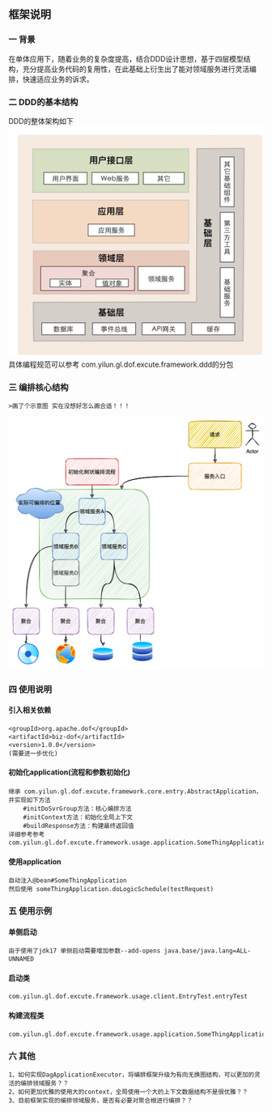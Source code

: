
## 框架说明
### 一 背景 
在单体应用下，随着业务的复杂度提高，结合DDD设计思想，基于四层模型结构，充分提高业务代码的复用性，在此基础上衍生出了能对领域服务进行灵活编排，快速适应业务的诉求。
### 二 DDD的基本结构
DDD的整体架构如下
    ![img.png](img.png)
具体编程规范可以参考 com.yilun.gl.dof.excute.framework.ddd的分包
### 三 编排核心结构
    >画了个示意图 实在没想好怎么画合适！！！
![img_1.png](img_1.png)
### 四 使用说明
#### 引入相关依赖
    <groupId>org.apache.dof</groupId>
    <artifactId>biz-dof</artifactId>
    <version>1.0.0</version>
    (需要进一步优化)
#### 初始化application(流程和参数初始化)
    继承 com.yilun.gl.dof.excute.framework.core.entry.AbstractApplication，并实现如下方法
        #initDoSvrGroup方法：核心编排方法
        #initContext方法：初始化全局上下文
        #buildResponse方法：构建最终返回值
    详细参考参考 com.yilun.gl.dof.excute.framework.usage.application.SomeThingApplication
#### 使用application
    自动注入@bean#SomeThingApplication
    然后使用 someThingApplication.doLogicSchedule(testRequest)
### 五 使用示例
#### 单侧启动 
    由于使用了jdk17 单侧启动需要增加参数--add-opens java.base/java.lang=ALL-UNNAMED 
#### 启动类 
    com.yilun.gl.dof.excute.framework.usage.client.EntryTest.entryTest
#### 构建流程类
    com.yilun.gl.dof.excute.framework.usage.application.SomeThingApplication
### 六 其他
    1、如何实现DagApplicationExecutor，将编排框架升级为有向无换图结构，可以更加的灵活的编排领域服务？？
    2、如何更加优雅的使用大的context，全局使用一个大的上下文数据结构不是很优雅？？
    3、目前框架实现的编排领域服务，是否有必要对聚合根进行编排？？
